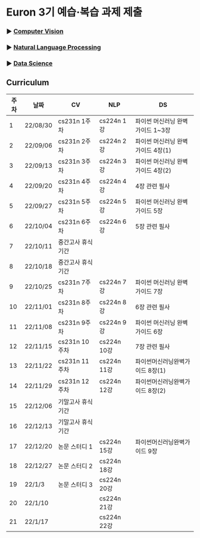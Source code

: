 # Euron 3기 예습·복습 과제 제출

### ▶ [Computer Vision](https://github.com/Ewha-Euron/2022-2-Euron-CV)
### ▶ [Natural Language Processing](https://github.com/Ewha-Euron/2022-2-Euron-NLP)
### ▶ [Data Science](https://github.com/Ewha-Euron/2022-2-Euron-DS)

## Curriculum

| 주차 | 날짜 | CV | NLP | DS |
|---|---|---|---|---|
|1|22/08/30|cs231n 1주차|cs224n 1강|파이썬 머신러닝 완벽가이드 1~3장|
|2|22/09/06|cs231n 2주차|cs224n 2강|파이썬 머신러닝 완벽가이드 4장(1)|
|3|22/09/13|cs231n 3주차|cs224n 3강|파이썬 머신러닝 완벽가이드 4장(2)|
|4|22/09/20|cs231n 4주차|cs224n 4강|4장 관련 필사|
|5|22/09/27|cs231n 5주차|cs224n 5강|파이썬 머신러닝 완벽가이드 5장|
|6|22/10/04|cs231n 6주차|cs224n 6강|5장 관련 필사|
|7|22/10/11|중간고사 휴식기간
|8|22/10/18|중간고사 휴식기간
|9|22/10/25|cs231n 7주차|cs224n 7강|파이썬 머신러닝 완벽가이드 7장|
|10|22/11/01|cs231n 8주차|cs224n 8강|6장 관련 필사|
|11|22/11/08|cs231n 9주차|cs224n 9강|파이썬 머신러닝 완벽가이드 6장|
|12|22/11/15|cs231n 10주차|cs224n 10강|7장 관련 필사|
|13|22/11/22|cs231n 11주차|cs224n 11강|파이썬머신러닝완벽가이드 8장(1)
|14|22/11/29|cs231n 12주차|cs224n 12강|파이썬머신러닝완벽가이드 8장(2)
|15|22/12/06|기말고사 휴식기간
|16|22/12/13|기말고사 휴식기간
|17|22/12/20|논문 스터디 1|cs224n 15강|파이썬머신러닝완벽가이드 9장
|18|22/12/27|논문 스터디 2|cs224n 18강||
|19|22/1/3|논문 스터디 3|cs224n 20강||
|20|22/1/10||cs224n 21강||
|21|22/1/17||cs224n 22강||
